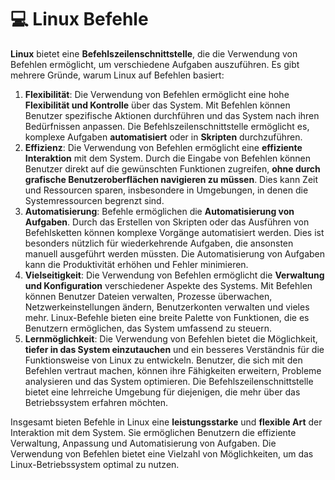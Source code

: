 # 💻 Linux Befehle

**Linux** bietet eine **Befehlszeilenschnittstelle**, die die Verwendung von Befehlen ermöglicht, um verschiedene Aufgaben auszuführen. Es gibt mehrere Gründe, warum Linux auf Befehlen basiert:

1. **Flexibilität**: Die Verwendung von Befehlen ermöglicht eine hohe **Flexibilität und Kontrolle** über das System. Mit Befehlen können Benutzer spezifische Aktionen durchführen und das System nach ihren Bedürfnissen anpassen. Die Befehlszeilenschnittstelle ermöglicht es, komplexe Aufgaben **automatisiert** oder in **Skripten** durchzuführen.
2. **Effizienz**: Die Verwendung von Befehlen ermöglicht eine **effiziente Interaktion** mit dem System. Durch die Eingabe von Befehlen können Benutzer direkt auf die gewünschten Funktionen zugreifen, **ohne durch grafische Benutzeroberflächen navigieren zu müssen**. Dies kann Zeit und Ressourcen sparen, insbesondere in Umgebungen, in denen die Systemressourcen begrenzt sind.
3. **Automatisierung**: Befehle ermöglichen die **Automatisierung von Aufgaben**. Durch das Erstellen von Skripten oder das Ausführen von Befehlsketten können komplexe Vorgänge automatisiert werden. Dies ist besonders nützlich für wiederkehrende Aufgaben, die ansonsten manuell ausgeführt werden müssten. Die Automatisierung von Aufgaben kann die Produktivität erhöhen und Fehler minimieren.
4. **Vielseitigkeit**: Die Verwendung von Befehlen ermöglicht die **Verwaltung und Konfiguration** verschiedener Aspekte des Systems. Mit Befehlen können Benutzer Dateien verwalten, Prozesse überwachen, Netzwerkeinstellungen ändern, Benutzerkonten verwalten und vieles mehr. Linux-Befehle bieten eine breite Palette von Funktionen, die es Benutzern ermöglichen, das System umfassend zu steuern.
5. **Lernmöglichkeit**: Die Verwendung von Befehlen bietet die Möglichkeit, **tiefer in das System einzutauchen** und ein besseres Verständnis für die Funktionsweise von Linux zu entwickeln. Benutzer, die sich mit den Befehlen vertraut machen, können ihre Fähigkeiten erweitern, Probleme analysieren und das System optimieren. Die Befehlszeilenschnittstelle bietet eine lehrreiche Umgebung für diejenigen, die mehr über das Betriebssystem erfahren möchten.

Insgesamt bieten Befehle in Linux eine **leistungsstarke** und **flexible Art** der Interaktion mit dem System. Sie ermöglichen Benutzern die effiziente Verwaltung, Anpassung und Automatisierung von Aufgaben. Die Verwendung von Befehlen bietet eine Vielzahl von Möglichkeiten, um das Linux-Betriebssystem optimal zu nutzen.
